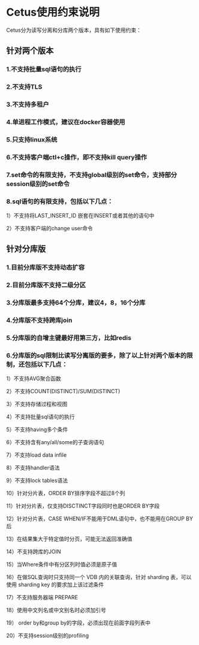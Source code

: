 # Cetus使用约束说明

Cetus分为读写分离和分库两个版本，具有如下使用约束：

## 针对两个版本

### 1.不支持批量sql语句的执行

### 2.不支持TLS

### 3.不支持多租户

### 4.单进程工作模式，建议在docker容器使用

### 5.只支持linux系统

### 6.不支持客户端ctl+c操作，即不支持kill query操作

### 7.set命令的有限支持，不支持global级别的set命令，支持部分session级别的set命令

### 8.sql语句的有限支持，包括以下几点：

1）不支持将LAST_INSERT_ID 嵌套在INSERT或者其他的语句中

2）不支持客户端的change user命令

## 针对分库版

### 1.目前分库版不支持动态扩容

### 2.目前分库版不支持二级分区

### 3.分库版最多支持64个分库，建议4，8，16个分库

### 4.分库版不支持跨库join

### 5.分库版的自增主键最好用第三方，比如redis

### 6.分库版的sql限制比读写分离版的要多，除了以上针对两个版本的限制，还包括以下几点：

1）不支持AVG聚合函数 

2）不支持COUNT(DISTINCT)/SUM(DISTINCT)

3）不支持存储过程和视图

4）不支持批量sql语句的执行

5）不支持having多个条件

6）不支持含有any/all/some的子查询语句

7）不支持load data infile

8）不支持handler语法

9）不支持lock tables语法

10）针对分片表，ORDER BY排序字段不超过8个列

11）针对分片表，仅支持DISCTINCT字段同时也是ORDER BY字段

12）针对分片表，CASE WHEN/IF不能用于DML语句中，也不能用在GROUP BY后

13）在结果集大于特定值时分页，可能无法返回准确值

14）不支持跨库的JOIN

15）当Where条件中有分区列时值必须是原子值

16）在做SQL查询时只支持同一个 VDB 内的关联查询，针对 sharding 表，可以使用 sharding key 的要求加上该过滤条件

17）不支持服务器端 PREPARE

18）使用中文列名或中文别名时必须加引号

19） order by和group by的字段，必须出现在前面字段列表中

20）不支持session级别的profiling
